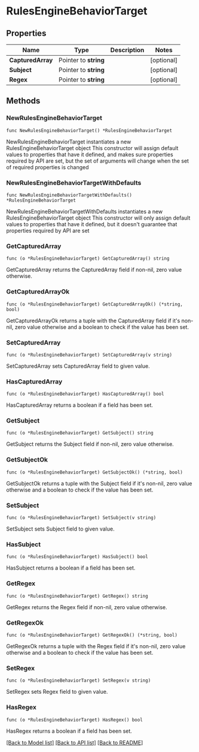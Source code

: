 # RulesEngineBehaviorTarget

## Properties

Name | Type | Description | Notes
------------ | ------------- | ------------- | -------------
**CapturedArray** | Pointer to **string** |  | [optional] 
**Subject** | Pointer to **string** |  | [optional] 
**Regex** | Pointer to **string** |  | [optional] 

## Methods

### NewRulesEngineBehaviorTarget

`func NewRulesEngineBehaviorTarget() *RulesEngineBehaviorTarget`

NewRulesEngineBehaviorTarget instantiates a new RulesEngineBehaviorTarget object
This constructor will assign default values to properties that have it defined,
and makes sure properties required by API are set, but the set of arguments
will change when the set of required properties is changed

### NewRulesEngineBehaviorTargetWithDefaults

`func NewRulesEngineBehaviorTargetWithDefaults() *RulesEngineBehaviorTarget`

NewRulesEngineBehaviorTargetWithDefaults instantiates a new RulesEngineBehaviorTarget object
This constructor will only assign default values to properties that have it defined,
but it doesn't guarantee that properties required by API are set

### GetCapturedArray

`func (o *RulesEngineBehaviorTarget) GetCapturedArray() string`

GetCapturedArray returns the CapturedArray field if non-nil, zero value otherwise.

### GetCapturedArrayOk

`func (o *RulesEngineBehaviorTarget) GetCapturedArrayOk() (*string, bool)`

GetCapturedArrayOk returns a tuple with the CapturedArray field if it's non-nil, zero value otherwise
and a boolean to check if the value has been set.

### SetCapturedArray

`func (o *RulesEngineBehaviorTarget) SetCapturedArray(v string)`

SetCapturedArray sets CapturedArray field to given value.

### HasCapturedArray

`func (o *RulesEngineBehaviorTarget) HasCapturedArray() bool`

HasCapturedArray returns a boolean if a field has been set.

### GetSubject

`func (o *RulesEngineBehaviorTarget) GetSubject() string`

GetSubject returns the Subject field if non-nil, zero value otherwise.

### GetSubjectOk

`func (o *RulesEngineBehaviorTarget) GetSubjectOk() (*string, bool)`

GetSubjectOk returns a tuple with the Subject field if it's non-nil, zero value otherwise
and a boolean to check if the value has been set.

### SetSubject

`func (o *RulesEngineBehaviorTarget) SetSubject(v string)`

SetSubject sets Subject field to given value.

### HasSubject

`func (o *RulesEngineBehaviorTarget) HasSubject() bool`

HasSubject returns a boolean if a field has been set.

### GetRegex

`func (o *RulesEngineBehaviorTarget) GetRegex() string`

GetRegex returns the Regex field if non-nil, zero value otherwise.

### GetRegexOk

`func (o *RulesEngineBehaviorTarget) GetRegexOk() (*string, bool)`

GetRegexOk returns a tuple with the Regex field if it's non-nil, zero value otherwise
and a boolean to check if the value has been set.

### SetRegex

`func (o *RulesEngineBehaviorTarget) SetRegex(v string)`

SetRegex sets Regex field to given value.

### HasRegex

`func (o *RulesEngineBehaviorTarget) HasRegex() bool`

HasRegex returns a boolean if a field has been set.


[[Back to Model list]](../README.md#documentation-for-models) [[Back to API list]](../README.md#documentation-for-api-endpoints) [[Back to README]](../README.md)


